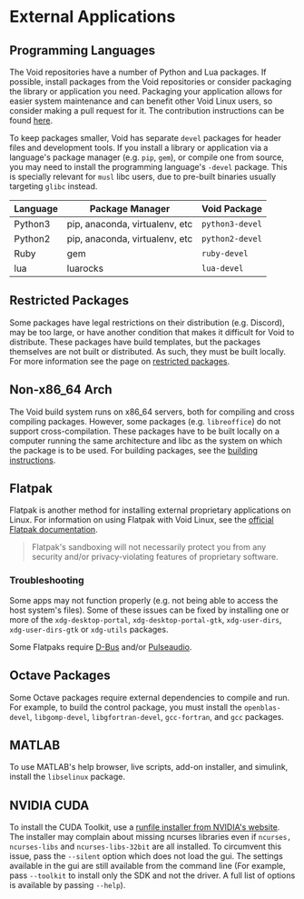 # External Applications

## Programming Languages

The Void repositories have a number of Python and Lua packages. If possible,
install packages from the Void repositories or consider packaging the library or
application you need. Packaging your application allows for easier system
maintenance and can benefit other Void Linux users, so consider making a pull
request for it. The contribution instructions can be found
[here](https://github.com/void-linux/void-packages/blob/master/CONTRIBUTING.md).

To keep packages smaller, Void has separate `devel` packages for header files
and development tools. If you install a library or application via a language's
package manager (e.g. `pip`, `gem`), or compile one from source, you may need to
install the programming language's `-devel` package. This is specially relevant
for `musl` libc users, due to pre-built binaries usually targeting `glibc`
instead.

| Language | Package Manager                | Void Package    |
|----------|--------------------------------|-----------------|
| Python3  | pip, anaconda, virtualenv, etc | `python3-devel` |
| Python2  | pip, anaconda, virtualenv, etc | `python2-devel` |
| Ruby     | gem                            | `ruby-devel`    |
| lua      | luarocks                       | `lua-devel`     |

## Restricted Packages

Some packages have legal restrictions on their distribution (e.g. Discord), may
be too large, or have another condition that makes it difficult for Void to
distribute. These packages have build templates, but the packages themselves are
not built or distributed. As such, they must be built locally. For more
information see the page on [restricted
packages](../xbps/repositories/restricted.md).

## Non-x86_64 Arch

The Void build system runs on x86_64 servers, both for compiling and cross
compiling packages. However, some packages (e.g. `libreoffice`) do not support
cross-compilation. These packages have to be built locally on a computer running
the same architecture and libc as the system on which the package is to be used.
For building packages, see the [building
instructions](../xbps/packages/building.md).

## Flatpak

Flatpak is another method for installing external proprietary applications on
Linux. For information on using Flatpak with Void Linux, see the [official
Flatpak documentation](https://flatpak.org/setup/Void%20Linux/).

> Flatpak's sandboxing will not necessarily protect you from any security and/or
> privacy-violating features of proprietary software.

### Troubleshooting

Some apps may not function properly (e.g. not being able to access the host
system's files). Some of these issues can be fixed by installing one or more of
the `xdg-desktop-portal`, `xdg-desktop-portal-gtk`, `xdg-user-dirs`,
`xdg-user-dirs-gtk` or `xdg-utils` packages.

Some Flatpaks require [D-Bus](./session-management.md#d-bus) and/or
[Pulseaudio](./media/pulseaudio.md).

## Octave Packages

Some Octave packages require external dependencies to compile and run. For
example, to build the control package, you must install the `openblas-devel`,
`libgomp-devel`, `libgfortran-devel`, `gcc-fortran`, and `gcc` packages.

## MATLAB

To use MATLAB's help browser, live scripts, add-on installer, and simulink,
install the `libselinux` package.

## NVIDIA CUDA

To install the CUDA Toolkit, use a [runfile installer from NVIDIA's website](https://developer.nvidia.com/cuda-toolkit). The installer may complain about missing ncurses libraries even if `ncurses,` `ncurses-libs` and `ncurses-libs-32bit` are all installed. To circumvent this issue, pass the `--silent` option which does not load the gui. The settings available in the gui are still available from the command line (For example, pass `--toolkit` to install only the SDK and not the driver. A full list of options is available by passing `--help`).
